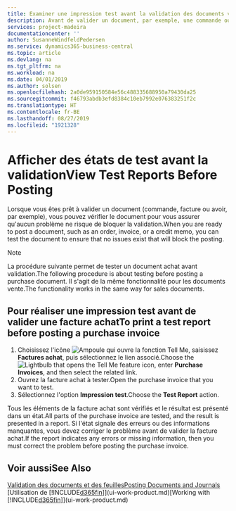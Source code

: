 ```yaml
---
title: Examiner une impression test avant la validation des documents vente ou achat | Microsoft Docs
description: Avant de valider un document, par exemple, une commande ou un avoir, vous pouvez l'imprimer et le passer en revue pour vérifier les erreurs possibles susceptibles de bloquer la validation.
services: project-madeira
documentationcenter: ''
author: SusanneWindfeldPedersen
ms.service: dynamics365-business-central
ms.topic: article
ms.devlang: na
ms.tgt_pltfrm: na
ms.workload: na
ms.date: 04/01/2019
ms.author: solsen
ms.openlocfilehash: 2a0de959150584e56c488335688950a79430da25
ms.sourcegitcommit: f46793abdb3efd8384c10eb7992e076383251f2c
ms.translationtype: HT
ms.contentlocale: fr-BE
ms.lasthandoff: 08/27/2019
ms.locfileid: "1921328"
---
```

# <a name="view-test-reports-before-posting"></a><span data-ttu-id="e9119-103">Afficher des états de test avant la validation</span><span class="sxs-lookup"><span data-stu-id="e9119-103">View Test Reports Before Posting</span></span>
<span data-ttu-id="e9119-104">Lorsque vous êtes prêt à valider un document (commande, facture ou avoir, par exemple), vous pouvez vérifier le document pour vous assurer qu'aucun problème ne risque de bloquer la validation.</span><span class="sxs-lookup"><span data-stu-id="e9119-104">When you are ready to post a document, such as an order, invoice, or a credit memo, you can test the document to ensure that no issues exist that will block the posting.</span></span>

> [!NOTE]  
>   <span data-ttu-id="e9119-105">La procédure suivante permet de tester un document achat avant validation.</span><span class="sxs-lookup"><span data-stu-id="e9119-105">The following procedure is about testing before posting a purchase document.</span></span> <span data-ttu-id="e9119-106">Il s'agit de la même fonctionnalité pour les documents vente.</span><span class="sxs-lookup"><span data-stu-id="e9119-106">The functionality works in the same way for sales documents.</span></span>

## <a name="to-print-a-test-report-before-posting-a-purchase-invoice"></a><span data-ttu-id="e9119-107">Pour réaliser une impression test avant de valider une facture achat</span><span class="sxs-lookup"><span data-stu-id="e9119-107">To print a test report before posting a purchase invoice</span></span>
1. <span data-ttu-id="e9119-108">Choisissez l'icône ![Ampoule qui ouvre la fonction Tell Me](media/ui-search/search_small.png "Dites-moi ce que vous voulez faire"), saisissez **Factures achat**, puis sélectionnez le lien associé.</span><span class="sxs-lookup"><span data-stu-id="e9119-108">Choose the ![Lightbulb that opens the Tell Me feature](media/ui-search/search_small.png "Tell me what you want to do") icon, enter **Purchase Invoices**, and then select the related link.</span></span>
2. <span data-ttu-id="e9119-109">Ouvrez la facture achat à tester.</span><span class="sxs-lookup"><span data-stu-id="e9119-109">Open the purchase invoice that you want to test.</span></span>
3. <span data-ttu-id="e9119-110">Sélectionnez l'option **Impression test**.</span><span class="sxs-lookup"><span data-stu-id="e9119-110">Choose the **Test Report** action.</span></span>  

<span data-ttu-id="e9119-111">Tous les éléments de la facture achat sont vérifiés et le résultat est présenté dans un état.</span><span class="sxs-lookup"><span data-stu-id="e9119-111">All parts of the purchase invoice are tested, and the result is presented in a report.</span></span> <span data-ttu-id="e9119-112">Si l'état signale des erreurs ou des informations manquantes, vous devez corriger le problème avant de valider la facture achat.</span><span class="sxs-lookup"><span data-stu-id="e9119-112">If the report indicates any errors or missing information, then you must correct the problem before posting the purchase invoice.</span></span>

## <a name="see-also"></a><span data-ttu-id="e9119-113">Voir aussi</span><span class="sxs-lookup"><span data-stu-id="e9119-113">See Also</span></span>
[<span data-ttu-id="e9119-114">Validation des documents et des feuilles</span><span class="sxs-lookup"><span data-stu-id="e9119-114">Posting Documents and Journals</span></span>](ui-post-documents-journals.md)  
<span data-ttu-id="e9119-115">[Utilisation de [!INCLUDE[d365fin](includes/d365fin_md.md)]](ui-work-product.md)</span><span class="sxs-lookup"><span data-stu-id="e9119-115">[Working with [!INCLUDE[d365fin](includes/d365fin_md.md)]](ui-work-product.md)</span></span>

